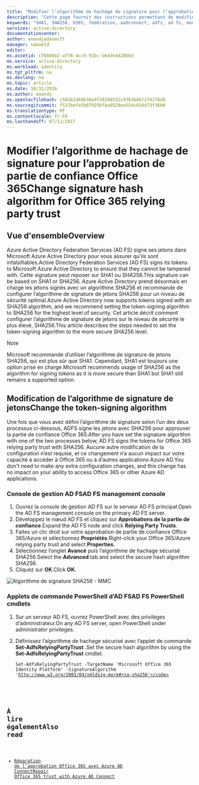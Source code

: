 ```yaml
---
title: "Modifier l’algorithme de hachage de signature pour l’approbation de partie de confiance Office 365 | Microsoft Docs"
description: "Cette page fournit des instructions permettant de modifier l’algorithme SHA pour l’approbation de fédération avec Office 365"
keywords: "SHA1, SHA256, O365, fédération, aadconnect, adfs, ad fs, modifier sha, approbation de fédération, approbation de partie de confiance"
services: active-directory
documentationcenter: 
author: anandyadavmsft
manager: samueld
editor: 
ms.assetid: cf6880e2-af78-4cc9-91bc-b64de4428bbd
ms.service: active-directory
ms.workload: identity
ms.tgt_pltfrm: na
ms.devlang: na
ms.topic: article
ms.date: 10/31/2016
ms.author: anandy
ms.openlocfilehash: c581b1468630a9f28204592c936360b72f42f0d8
ms.sourcegitcommit: f537befafb079256fba0529ee554c034d73f36b0
ms.translationtype: MT
ms.contentlocale: fr-FR
ms.lasthandoff: 07/11/2017
---
```

# <a name="change-signature-hash-algorithm-for-office-365-relying-party-trust"></a><span data-ttu-id="0ee72-104">Modifier l’algorithme de hachage de signature pour l’approbation de partie de confiance Office 365</span><span class="sxs-lookup"><span data-stu-id="0ee72-104">Change signature hash algorithm for Office 365 relying party trust</span></span>
## <a name="overview"></a><span data-ttu-id="0ee72-105">Vue d'ensemble</span><span class="sxs-lookup"><span data-stu-id="0ee72-105">Overview</span></span>
<span data-ttu-id="0ee72-106">Azure Active Directory Federation Services (AD FS) signe ses jetons dans Microsoft Azure Active Directory pour vous assurer qu’ils sont infalsifiables.</span><span class="sxs-lookup"><span data-stu-id="0ee72-106">Active Directory Federation Services (AD FS) signs its tokens to Microsoft Azure Active Directory to ensure that they cannot be tampered with.</span></span> <span data-ttu-id="0ee72-107">Cette signature peut reposer sur SHA1 ou SHA256.</span><span class="sxs-lookup"><span data-stu-id="0ee72-107">This signature can be based on SHA1 or SHA256.</span></span> <span data-ttu-id="0ee72-108">Azure Active Directory prend désormais en charge les jetons signés avec un algorithme SHA256 et recommande de configurer l’algorithme de signature de jetons SHA256 pour un niveau de sécurité optimal.</span><span class="sxs-lookup"><span data-stu-id="0ee72-108">Azure Active Directory now supports tokens signed with an SHA256 algorithm, and we recommend setting the token-signing algorithm to SHA256 for the highest level of security.</span></span> <span data-ttu-id="0ee72-109">Cet article décrit comment configurer l’algorithme de signature de jetons sur le niveau de sécurité le plus élevé, SHA256.</span><span class="sxs-lookup"><span data-stu-id="0ee72-109">This article describes the steps needed to set the token-signing algorithm to the more secure SHA256 level.</span></span>

>[!NOTE]
><span data-ttu-id="0ee72-110">Microsoft recommande d’utiliser l’algorithme de signature de jetons SHA256, qui est plus sûr que SHA1. Cependant, SHA1 est toujours une option prise en charge.</span><span class="sxs-lookup"><span data-stu-id="0ee72-110">Microsoft recommends usage of SHA256 as the algorithm for signing tokens as it is more secure than SHA1 but SHA1 still remains a supported option.</span></span>

## <a name="change-the-token-signing-algorithm"></a><span data-ttu-id="0ee72-111">Modification de l’algorithme de signature de jetons</span><span class="sxs-lookup"><span data-stu-id="0ee72-111">Change the token-signing algorithm</span></span>
<span data-ttu-id="0ee72-112">Une fois que vous avez défini l’algorithme de signature selon l’un des deux processus ci-dessous, ADFS signe les jetons avec SHA256 pour approuver la partie de confiance Office 365.</span><span class="sxs-lookup"><span data-stu-id="0ee72-112">After you have set the signature algorithm with one of the two processes below, AD FS signs the tokens for Office 365 relying party trust with SHA256.</span></span> <span data-ttu-id="0ee72-113">Aucune autre modification de la configuration n’est requise, et ce changement n’a aucun impact sur votre capacité à accéder à Office 365 ou à d’autres applications Azure AD.</span><span class="sxs-lookup"><span data-stu-id="0ee72-113">You don't need to make any extra configuration changes, and this change has no impact on your ability to access Office 365 or other Azure AD applications.</span></span>

### <a name="ad-fs-management-console"></a><span data-ttu-id="0ee72-114">Console de gestion AD FS</span><span class="sxs-lookup"><span data-stu-id="0ee72-114">AD FS management console</span></span>
1. <span data-ttu-id="0ee72-115">Ouvrez la console de gestion AD FS sur le serveur AD FS principal.</span><span class="sxs-lookup"><span data-stu-id="0ee72-115">Open the AD FS management console on the primary AD FS server.</span></span>
2. <span data-ttu-id="0ee72-116">Développez le nœud AD FS et cliquez sur **Approbations de la partie de confiance**.</span><span class="sxs-lookup"><span data-stu-id="0ee72-116">Expand the AD FS node and click **Relying Party Trusts**.</span></span>
3. <span data-ttu-id="0ee72-117">Faites un clic droit sur votre approbation de partie de confiance Office 365/Azure et sélectionnez **Propriétés**.</span><span class="sxs-lookup"><span data-stu-id="0ee72-117">Right-click your Office 365/Azure relying party trust and select **Properties**.</span></span>
4. <span data-ttu-id="0ee72-118">Sélectionnez l’onglet **Avancé** puis l’algorithme de hachage sécurisé SHA256.</span><span class="sxs-lookup"><span data-stu-id="0ee72-118">Select the **Advanced** tab and select the secure hash algorithm SHA256.</span></span>
5. <span data-ttu-id="0ee72-119">Cliquez sur **OK**.</span><span class="sxs-lookup"><span data-stu-id="0ee72-119">Click **OK**.</span></span>

![Algorithme de signature SHA256 - MMC](./media/active-directory-aadconnectfed-sha256guidance/mmc.png)

### <a name="ad-fs-powershell-cmdlets"></a><span data-ttu-id="0ee72-121">Applets de commande PowerShell d’AD FS</span><span class="sxs-lookup"><span data-stu-id="0ee72-121">AD FS PowerShell cmdlets</span></span>
1. <span data-ttu-id="0ee72-122">Sur un serveur AD FS, ouvrez PowerShell avec des privilèges d’administrateur.</span><span class="sxs-lookup"><span data-stu-id="0ee72-122">On any AD FS server, open PowerShell under administrator privileges.</span></span>
2. <span data-ttu-id="0ee72-123">Définissez l’algorithme de hachage sécurisé avec l’applet de commande **Set-AdfsRelyingPartyTrust** .</span><span class="sxs-lookup"><span data-stu-id="0ee72-123">Set the secure hash algorithm by using the **Set-AdfsRelyingPartyTrust** cmdlet.</span></span>
   
   <code>Set-AdfsRelyingPartyTrust -TargetName 'Microsoft Office 365 Identity Platform' -SignatureAlgorithm 'http://www.w3.org/2001/04/xmldsig-more#rsa-sha256'</code>

## <a name="also-read"></a><span data-ttu-id="0ee72-124">À lire également</span><span class="sxs-lookup"><span data-stu-id="0ee72-124">Also read</span></span>
* [<span data-ttu-id="0ee72-125">Réparation de l’approbation Office 365 avec Azure AD Connect</span><span class="sxs-lookup"><span data-stu-id="0ee72-125">Repair Office 365 trust with Azure AD Connect</span></span>](connect/active-directory-aadconnect-federation-management.md#repairthetrust)

